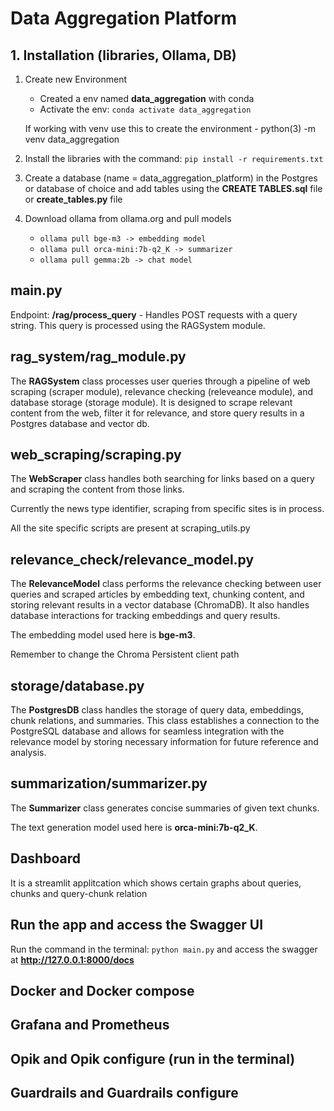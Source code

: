 # Data Aggregation Platform

## 1. Installation  (libraries, Ollama, DB)

1. Create new Environment
    - Created a env named **data_aggregation** with conda
    - Activate the env: `conda activate data_aggregation`

    If working with venv use this to create the environment - python(3) -m venv data_aggregation

2. Install the libraries with the command: `pip install -r requirements.txt`

3. Create a database (name = data_aggregation_platform) in the Postgres or database of choice and add tables using the **CREATE TABLES.sql** file or **create_tables.py** file

4. Download ollama from ollama.org and pull models
    - `ollama pull bge-m3 -> embedding model`
    - `ollama pull orca-mini:7b-q2_K -> summarizer`
    - `ollama pull gemma:2b -> chat model`

## main.py

Endpoint: **/rag/process_query** - Handles POST requests with a query string. This query is processed using the RAGSystem module.

## rag_system/rag_module.py

The **RAGSystem** class processes user queries through a pipeline of web scraping (scraper module), relevance checking (releveance module), and database storage (storage module). It is designed to scrape relevant content from the web, filter it for relevance, and store query results in a Postgres database and vector db.

## web_scraping/scraping.py

The **WebScraper** class handles both searching for links based on a query and scraping the content from those links.

Currently the news type identifier, scraping from specific sites is in process.

All the site specific scripts are present at scraping_utils.py

## relevance_check/relevance_model.py

The **RelevanceModel** class performs the relevance checking between user queries and scraped articles by embedding text, chunking content, and storing relevant results in a vector database (ChromaDB). It also handles database interactions for tracking embeddings and query results.

The embedding model used here is **bge-m3**.

Remember to change the Chroma Persistent client path

## storage/database.py

The **PostgresDB** class handles the storage of query data, embeddings, chunk relations, and summaries. This class establishes a connection to the PostgreSQL database and allows for seamless integration with the relevance model by storing necessary information for future reference and analysis.

## summarization/summarizer.py

The **Summarizer** class generates concise summaries of given text chunks. 

The text generation model used here is **orca-mini:7b-q2_K**.

## Dashboard

It is a streamlit applitcation which shows certain graphs about queries, chunks and query-chunk relation

## Run the app and access the Swagger UI

Run the command in the terminal: `python main.py` and access the swagger at **http://127.0.0.1:8000/docs** 

## Docker and Docker compose

## Grafana and Prometheus

## Opik and Opik configure (run in the terminal)

## Guardrails and Guardrails configure